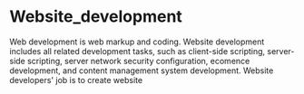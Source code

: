 # Website_development
Web development is web markup and coding.
Website development includes all related development tasks, such as client-side scripting, server-side scripting, server network security configuration, ecomence development, and content management system development.
Website developers' job is to create website
